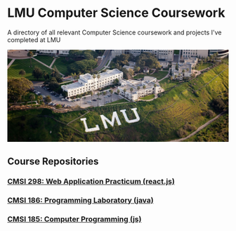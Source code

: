 # LMU Computer Science Coursework

A directory of all relevant Computer Science coursework and projects I've completed at LMU

![LMU Banner](images/lmu_banner.jpg)

## Course Repositories

### [CMSI 298: Web Application Practicum (react.js)](https://github.com/asrouji/cmsi298)

### [CMSI 186: Programming Laboratory (java)](https://github.com/asrouji/cmsi186)

### [CMSI 185: Computer Programming (js)](https://github.com/asrouji/cmsi185)
